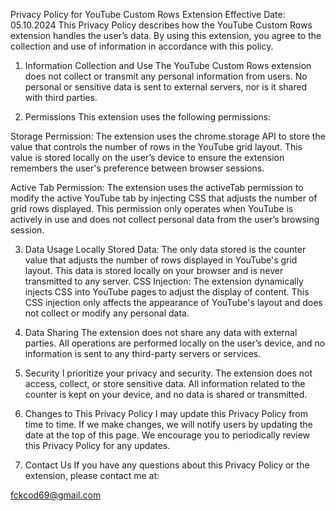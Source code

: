 Privacy Policy for YouTube Custom Rows Extension
Effective Date: 05.10.2024
This Privacy Policy describes how the YouTube Custom Rows extension handles the user’s data. By using this extension, you agree to the collection and use of information in accordance with this policy.

1. Information Collection and Use
The YouTube Custom Rows extension does not collect or transmit any personal information from users. No personal or sensitive data is sent to external servers, nor is it shared with third parties.

2. Permissions
This extension uses the following permissions:

  Storage Permission: The extension uses the chrome.storage API to store the value that controls the number of rows in the YouTube grid layout. This value is stored locally on the user’s device to ensure the extension remembers the user's preference between browser sessions.

  Active Tab Permission: The extension uses the activeTab permission to modify the active YouTube tab by injecting CSS that adjusts the number of grid rows displayed. This permission only operates when YouTube is actively in use and does not collect personal data from the user’s browsing session.

3. Data Usage
Locally Stored Data: The only data stored is the counter value that adjusts the number of rows displayed in YouTube's grid layout. This data is stored locally on your browser and is never transmitted to any server.
CSS Injection: The extension dynamically injects CSS into YouTube pages to adjust the display of content. This CSS injection only affects the appearance of YouTube's layout and does not collect or modify any personal data.

4. Data Sharing
The extension does not share any data with external parties. All operations are performed locally on the user’s device, and no information is sent to any third-party servers or services.

5. Security
I prioritize your privacy and security. The extension does not access, collect, or store sensitive data. All information related to the counter is kept on your device, and no data is shared or transmitted.

6. Changes to This Privacy Policy
I may update this Privacy Policy from time to time. If we make changes, we will notify users by updating the date at the top of this page. We encourage you to periodically review this Privacy Policy for any updates.

7. Contact Us
If you have any questions about this Privacy Policy or the extension, please contact me at:

fckcod69@gmail.com
